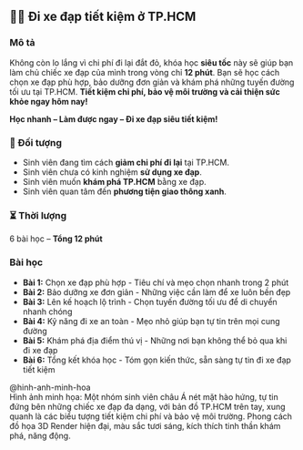 ## 🚴‍♂️ Đi xe đạp tiết kiệm ở TP.HCM

### Mô tả  
Không còn lo lắng vì chi phí đi lại đắt đỏ, khóa học **siêu tốc** này sẽ giúp bạn làm chủ chiếc xe đạp của mình trong vòng chỉ **12 phút**. Bạn sẽ học cách chọn xe đạp phù hợp, bảo dưỡng đơn giản và khám phá những tuyến đường tối ưu tại TP.HCM. **Tiết kiệm chi phí, bảo vệ môi trường và cải thiện sức khỏe ngay hôm nay!**

**Học nhanh – Làm được ngay – Đi xe đạp siêu tiết kiệm!**

### 🎯 Đối tượng  
- Sinh viên đang tìm cách **giảm chi phí đi lại** tại TP.HCM.  
- Sinh viên chưa có kinh nghiệm **sử dụng xe đạp**.  
- Sinh viên muốn **khám phá TP.HCM** bằng xe đạp.  
- Sinh viên quan tâm đến **phương tiện giao thông xanh**.  

### ⏳ Thời lượng  
6 bài học – **Tổng 12 phút**

### Bài học  
- **Bài 1:** Chọn xe đạp phù hợp - Tiêu chí và mẹo chọn nhanh trong 2 phút  
- **Bài 2:** Bảo dưỡng xe đơn giản - Những việc cần làm để xe luôn bền đẹp  
- **Bài 3:** Lên kế hoạch lộ trình - Chọn tuyến đường tối ưu để di chuyển nhanh chóng  
- **Bài 4:** Kỹ năng đi xe an toàn - Mẹo nhỏ giúp bạn tự tin trên mọi cung đường  
- **Bài 5:** Khám phá địa điểm thú vị - Những nơi bạn không thể bỏ qua khi đi xe đạp  
- **Bài 6:** Tổng kết khóa học - Tóm gọn kiến thức, sẵn sàng tự tin đi xe đạp tiết kiệm  

@hinh-anh-minh-hoa  
Hình ảnh minh họa: Một nhóm sinh viên châu Á nét mặt hào hứng, tự tin đứng bên những chiếc xe đạp đa dạng, với bản đồ TP.HCM trên tay, xung quanh là các biểu tượng tiết kiệm chi phí và bảo vệ môi trường. Phong cách đồ họa 3D Render hiện đại, màu sắc tươi sáng, kích thích tinh thần khám phá, năng động.